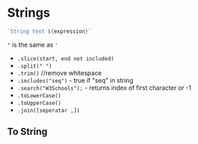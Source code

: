 # Strings

```js 
`String text ${expression}`
```

`"` is the same as `'`

- `.slice(start, end not included)`
- `.split(" ")`
- `.trim()` //remove whitespace
- `.includes("seq")`  -  true if "seq" in string
- `.search("W3Schools");` - returns index of first character or -1
- `.toLowerCase()`
- `.toUpperCase()`
- `.join([seperatar ,])`

## To String

